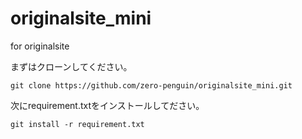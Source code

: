 # originalsite_mini
for originalsite

まずはクローンしてください。
```
git clone https://github.com/zero-penguin/originalsite_mini.git
```

次にrequirement.txtをインストールしてださい。

```
git install -r requirement.txt
```
